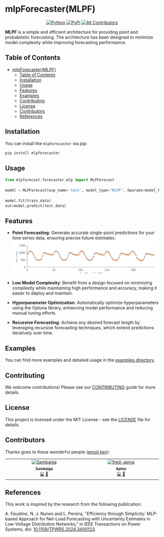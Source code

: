 # mlpForecaster(MLPF)

<div align="center">

[![Python](https://img.shields.io/pypi/pyversions/perceptron-forecaster)](https://pypi.org/project/mlpforecast/)
[![PyPi](https://img.shields.io/pypi/v/perceptron-forecaster?color=blue)](https://pypi.org/project/mlpforecast/)
[![All Contributors](https://img.shields.io/badge/all_contributors-2-orange.svg?style=flat-square)](#contributors-)

</div>

**MLPF** is a simple and efficient architecture for providing point and probabilistic forecasting. The architecture has been designed to minimize model complexity while improving forecasting performance.

## Table of Contents
- [mlpForecaster(MLPF)](#mlpforecastermlpf)
  - [Table of Contents](#table-of-contents)
  - [Installation](#installation)
  - [Usage](#usage)
  - [Features](#features)
  - [Examples](#examples)
  - [Contributing](#contributing)
  - [License](#license)
  - [Contributors](#contributors)
  - [References](#references)

## Installation

You can install the `mlpForecaster` via pip:

```bash
pip install mlpforecaster
```

## Usage

```python
from mlpforecast.forecaster.mlp import MLPForecast

model = MLPForecast(exp_name='test', model_type="MLPF", hparams=model_hparams)

model.fit(train_data)
out=model.predict(test_data)

```
## Features
- **Point Forecasting**: Generate accurate single-point predictions for your time series data, ensuring precise future estimates.
  ![alt text](https://raw.githubusercontent.com/sambaiga/mlpforecast/main/images/prediction.png?token=GHSAT0AAAAAACT6IGQ5ADF76NUOMUROAOKMZVH6FLQ)

- **Low Model Complexity**: Benefit from a design focused on minimizing complexity while maintaining high performance and accuracy, making it easier to deploy and maintain.

- **Hyperparameter Optimization**: Automatically optimize hyperparameters using the Optuna library, enhancing model performance and reducing manual tuning efforts.

- **Recursive Forecasting**: Achieve any desired forecast length by leveraging recursive forecasting techniques, which extend predictions iteratively over time.

## Examples

You can find more examples and detailed usage in the [examples directory](https://github.com/sambaiga/mlpforecast/blob/main/example/).

## Contributing

We welcome contributions! Please see our [CONTRIBUTING](CONTRIBUTING.md) guide for more details.

## License

This project is licensed under the MIT License - see the [LICENSE](LICENSE) file for details.

## Contributors

Thanks goes to these wonderful people ([emoji key](https://allcontributors.org/docs/en/emoji-key)):
<!-- ALL-CONTRIBUTORS-LIST:START - Do not remove or modify this section -->
<!-- prettier-ignore-start -->
<!-- markdownlint-disable -->
<table>
  <tbody>
    <tr>
      <td align="center" valign="top" width="14.28%"><a href="https://github.com/sambaiga"><img src="https://avatars.githubusercontent.com/u/338440?v=4?s=100" width="100px;" alt="Sambaiga"/><br /><sub><b>Sambaiga</b></sub></a><br /><a href="https://github.com/sambaiga/MLPF/commits?author=sambaiga" title="Code">💻</a> <a href="#maintenance-sambaiga" title="Maintenance">🚧</a></td>
      <td align="center" valign="top" width="14.28%"><a href="https://github.com/fred-apina"><img src="https://avatars.githubusercontent.com/u/39369908?v=4?s=100" width="100px;" alt="fred-apina"/><br /><sub><b>Apina</b></sub></a><br /><a href="https://github.com/sambaiga/MLPF/commits?author=fred-apina" title="Code">💻</a> <a href="#maintenance-fred-apina" title="Maintenance">🚧</a></td>
    </tr>
  </tbody>
</table>

## References

This work is inspired by the research from the following publication:

A. Faustine, N. J. Nunes and L. Pereira, "Efficiency through Simplicity: MLP-based Approach for Net-Load Forecasting with Uncertainty Estimates in Low-Voltage Distribution Networks," in IEEE Transactions on Power Systems, doi: [10.1109/TPWRS.2024.3400123](https://ieeexplore-ieee-org.tudublin.idm.oclc.org/document/10529636).

<!-- markdownlint-restore -->
